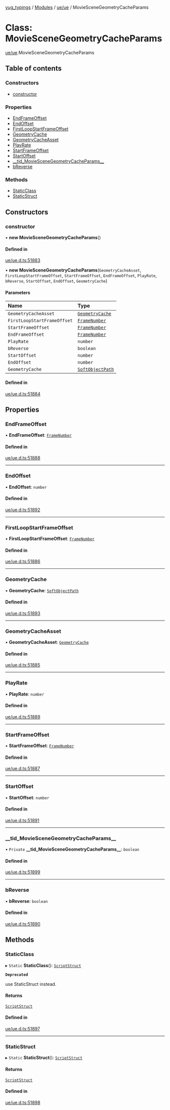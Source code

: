 [yug_typings](../README.md) / [Modules](../modules.md) / [ue/ue](../modules/ue_ue.md) / MovieSceneGeometryCacheParams

# Class: MovieSceneGeometryCacheParams

[ue/ue](../modules/ue_ue.md).MovieSceneGeometryCacheParams

## Table of contents

### Constructors

- [constructor](ue_ue.MovieSceneGeometryCacheParams.md#constructor)

### Properties

- [EndFrameOffset](ue_ue.MovieSceneGeometryCacheParams.md#endframeoffset)
- [EndOffset](ue_ue.MovieSceneGeometryCacheParams.md#endoffset)
- [FirstLoopStartFrameOffset](ue_ue.MovieSceneGeometryCacheParams.md#firstloopstartframeoffset)
- [GeometryCache](ue_ue.MovieSceneGeometryCacheParams.md#geometrycache)
- [GeometryCacheAsset](ue_ue.MovieSceneGeometryCacheParams.md#geometrycacheasset)
- [PlayRate](ue_ue.MovieSceneGeometryCacheParams.md#playrate)
- [StartFrameOffset](ue_ue.MovieSceneGeometryCacheParams.md#startframeoffset)
- [StartOffset](ue_ue.MovieSceneGeometryCacheParams.md#startoffset)
- [\_\_tid\_MovieSceneGeometryCacheParams\_\_](ue_ue.MovieSceneGeometryCacheParams.md#__tid_moviescenegeometrycacheparams__)
- [bReverse](ue_ue.MovieSceneGeometryCacheParams.md#breverse)

### Methods

- [StaticClass](ue_ue.MovieSceneGeometryCacheParams.md#staticclass)
- [StaticStruct](ue_ue.MovieSceneGeometryCacheParams.md#staticstruct)

## Constructors

### constructor

• **new MovieSceneGeometryCacheParams**()

#### Defined in

[ue/ue.d.ts:51883](https://github.com/YugMetaverse/yug_typings/blob/b7d9b19/ue/ue.d.ts#L51883)

• **new MovieSceneGeometryCacheParams**(`GeometryCacheAsset`, `FirstLoopStartFrameOffset`, `StartFrameOffset`, `EndFrameOffset`, `PlayRate`, `bReverse`, `StartOffset`, `EndOffset`, `GeometryCache`)

#### Parameters

| Name | Type |
| :------ | :------ |
| `GeometryCacheAsset` | [`GeometryCache`](ue_ue.GeometryCache.md) |
| `FirstLoopStartFrameOffset` | [`FrameNumber`](ue_ue.FrameNumber.md) |
| `StartFrameOffset` | [`FrameNumber`](ue_ue.FrameNumber.md) |
| `EndFrameOffset` | [`FrameNumber`](ue_ue.FrameNumber.md) |
| `PlayRate` | `number` |
| `bReverse` | `boolean` |
| `StartOffset` | `number` |
| `EndOffset` | `number` |
| `GeometryCache` | [`SoftObjectPath`](ue_ue.SoftObjectPath.md) |

#### Defined in

[ue/ue.d.ts:51884](https://github.com/YugMetaverse/yug_typings/blob/b7d9b19/ue/ue.d.ts#L51884)

## Properties

### EndFrameOffset

• **EndFrameOffset**: [`FrameNumber`](ue_ue.FrameNumber.md)

#### Defined in

[ue/ue.d.ts:51888](https://github.com/YugMetaverse/yug_typings/blob/b7d9b19/ue/ue.d.ts#L51888)

___

### EndOffset

• **EndOffset**: `number`

#### Defined in

[ue/ue.d.ts:51892](https://github.com/YugMetaverse/yug_typings/blob/b7d9b19/ue/ue.d.ts#L51892)

___

### FirstLoopStartFrameOffset

• **FirstLoopStartFrameOffset**: [`FrameNumber`](ue_ue.FrameNumber.md)

#### Defined in

[ue/ue.d.ts:51886](https://github.com/YugMetaverse/yug_typings/blob/b7d9b19/ue/ue.d.ts#L51886)

___

### GeometryCache

• **GeometryCache**: [`SoftObjectPath`](ue_ue.SoftObjectPath.md)

#### Defined in

[ue/ue.d.ts:51893](https://github.com/YugMetaverse/yug_typings/blob/b7d9b19/ue/ue.d.ts#L51893)

___

### GeometryCacheAsset

• **GeometryCacheAsset**: [`GeometryCache`](ue_ue.GeometryCache.md)

#### Defined in

[ue/ue.d.ts:51885](https://github.com/YugMetaverse/yug_typings/blob/b7d9b19/ue/ue.d.ts#L51885)

___

### PlayRate

• **PlayRate**: `number`

#### Defined in

[ue/ue.d.ts:51889](https://github.com/YugMetaverse/yug_typings/blob/b7d9b19/ue/ue.d.ts#L51889)

___

### StartFrameOffset

• **StartFrameOffset**: [`FrameNumber`](ue_ue.FrameNumber.md)

#### Defined in

[ue/ue.d.ts:51887](https://github.com/YugMetaverse/yug_typings/blob/b7d9b19/ue/ue.d.ts#L51887)

___

### StartOffset

• **StartOffset**: `number`

#### Defined in

[ue/ue.d.ts:51891](https://github.com/YugMetaverse/yug_typings/blob/b7d9b19/ue/ue.d.ts#L51891)

___

### \_\_tid\_MovieSceneGeometryCacheParams\_\_

• `Private` **\_\_tid\_MovieSceneGeometryCacheParams\_\_**: `boolean`

#### Defined in

[ue/ue.d.ts:51899](https://github.com/YugMetaverse/yug_typings/blob/b7d9b19/ue/ue.d.ts#L51899)

___

### bReverse

• **bReverse**: `boolean`

#### Defined in

[ue/ue.d.ts:51890](https://github.com/YugMetaverse/yug_typings/blob/b7d9b19/ue/ue.d.ts#L51890)

## Methods

### StaticClass

▸ `Static` **StaticClass**(): [`ScriptStruct`](ue_ue.ScriptStruct.md)

**`Deprecated`**

use StaticStruct instead.

#### Returns

[`ScriptStruct`](ue_ue.ScriptStruct.md)

#### Defined in

[ue/ue.d.ts:51897](https://github.com/YugMetaverse/yug_typings/blob/b7d9b19/ue/ue.d.ts#L51897)

___

### StaticStruct

▸ `Static` **StaticStruct**(): [`ScriptStruct`](ue_ue.ScriptStruct.md)

#### Returns

[`ScriptStruct`](ue_ue.ScriptStruct.md)

#### Defined in

[ue/ue.d.ts:51898](https://github.com/YugMetaverse/yug_typings/blob/b7d9b19/ue/ue.d.ts#L51898)
